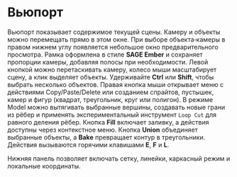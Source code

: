 # Вьюпорт

Вьюпорт показывает содержимое текущей сцены. Камеру и объекты можно перемещать прямо в этом окне. При выборе объекта‑камеры в правом нижнем углу появляется небольшое окно предварительного просмотра. Рамка оформлена в стиле **SAGE Ember** и сохраняет пропорции камеры, добавляя полосы при необходимости.
Левой кнопкой можно перетаскивать камеру, колесо мыши масштабирует сцену, а клик выделяет объекты. Удерживайте **Ctrl** или **Shift**, чтобы выбрать несколько объектов.
Правая кнопка мыши открывает меню с действиями Copy/Paste/Delete или созданием спрайтов, пустышек, камер и фигур (квадрат, треугольник, круг или полигон). В режиме Model можно вытягивать выбранные вершины, создавать новые грани из рёбер и применять экспериментальный инструмент ``Loop Cut`` для равного деления рёбер. Кнопка **Fill** включает заливку, а действия доступны через контекстное меню. Кнопка **Union** объединяет выбранные объекты, а **Bake** превращает контур в треугольники. Действия вызываются горячими клавишами **E**, **F** и **L**.

Нижняя панель позволяет включать сетку, линейки, каркасный режим и локальные координаты.

